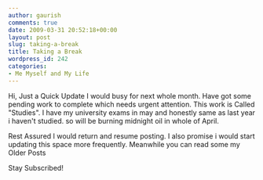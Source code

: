 ```yaml
---
author: gaurish
comments: true
date: 2009-03-31 20:52:18+00:00
layout: post
slug: taking-a-break
title: Taking a Break
wordpress_id: 242
categories:
- Me Myself and My Life
---
```


Hi,
Just a Quick Update I would busy for next whole month. Have got some pending work to complete which needs urgent attention. This work is Called "Studies". I have my university exams in may and honestly same as last year i haven't studied. so  will be burning midnight oil in whole of April.

Rest Assured I would return and resume posting. I also promise i would start updating this space more frequently. Meanwhile you can read some my Older Posts

Stay Subscribed!

